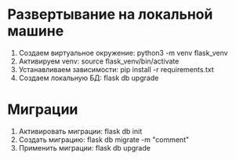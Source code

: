 # Развертывание на локальной машине
1. Создаем виртуальное окружение: python3 -m venv flask_venv
2. Активируем venv: source flask_venv/bin/activate
3. Устанавливаем зависимости: pip install -r requirements.txt
4. Создаем локальную БД: flask db upgrade

# Миграции
1. Активировать миграции: flask db init
2. Создать миграцию: flask db migrate -m "comment"
3. Применить миграции: flask db upgrade